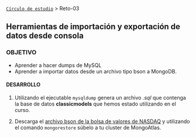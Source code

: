 [`Círculo de estudio`](../Readme.md) > Reto-03
## Herramientas de importación y exportación de datos desde consola

### OBJETIVO
- Aprender a hacer dumps de MySQL
- Aprender a importar datos desde un archivo tipo bson a MongoDB.

#### DESARROLLO


1. Utilizando el ejecutable `mysqldump` genera un archivo *.sql* que contenga la base de datos **classicmodels** que hemos estado utilizando en el curso.

1. Descarga el [archivo bson de la bolsa de valores de NASDAQ](../stocks.zip) y utilizando el comando `mongorestore` súbelo a tu cluster de MongoAtlas.